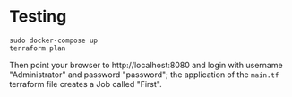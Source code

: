 # Testing

```
sudo docker-compose up
terraform plan
```
Then point your browser to http://localhost:8080 and login with username
"Administrator" and password "password"; the application of the ```main.tf``` 
terraform file creates a Job called "First".